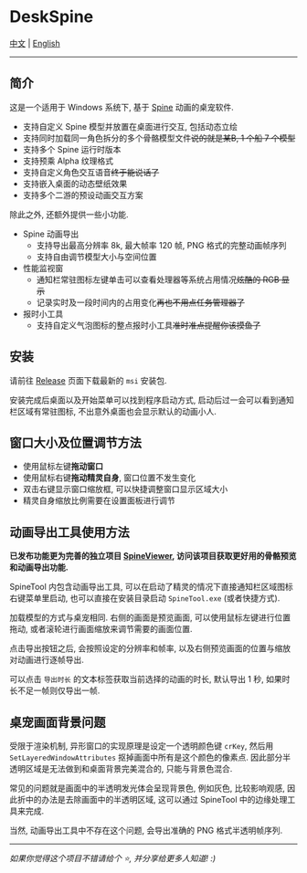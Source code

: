 # DeskSpine

[中文](README.md) | [English](README.en.md)

---

## 简介

这是一个适用于 Windows 系统下, 基于 [Spine](https://esotericsoftware.com/spine-in-depth) 动画的桌宠软件.

- 支持自定义 Spine 模型并放置在桌面进行交互, 包括动态立绘
- 支持同时加载同一角色拆分的多个骨骼模型文件~~说的就是某B, 1 个船 7 个模型~~
- 支持多个 Spine 运行时版本
- 支持预乘 Alpha 纹理格式
- 支持自定义角色交互语音~~终于能说话了~~
- 支持嵌入桌面的动态壁纸效果
- 支持多个二游的预设动画交互方案

除此之外, 还额外提供一些小功能.

- Spine 动画导出
    - 支持导出最高分辨率 8k, 最大帧率 120 帧, PNG 格式的完整动画帧序列
    - 支持自由调节模型大小与空间位置
- 性能监视窗
    - 通知栏常驻图标左键单击可以查看处理器等系统占用情况~~炫酷的 RGB 显示~~
    - 记录实时及一段时间内的占用变化~~再也不用点任务管理器了~~
- 报时小工具
    - 支持自定义气泡图标的整点报时小工具~~准时准点提醒你该摸鱼了~~

## 安装

请前往 [Release](https://github.com/ww-rm/DeskSpine/releases) 页面下载最新的 `msi` 安装包.

安装完成后桌面以及开始菜单可以找到程序启动方式, 启动后过一会可以看到通知栏区域有常驻图标, 不出意外桌面也会显示默认的动画小人.

## 窗口大小及位置调节方法

- 使用鼠标左键**拖动窗口**
- 使用鼠标右键**拖动精灵自身**, 窗口位置不发生变化
- 双击右键显示窗口缩放框, 可以快捷调整窗口显示区域大小
- 精灵自身缩放比例需要在设置面板进行调节

## 动画导出工具使用方法

**已发布功能更为完善的独立项目 [SpineViewer](https://github.com/ww-rm/SpineViewer), 访问该项目获取更好用的骨骼预览和动画导出功能.**

SpineTool 内包含动画导出工具, 可以在启动了精灵的情况下直接通知栏区域图标右键菜单里启动, 也可以直接在安装目录启动 `SpineTool.exe` (或者快捷方式).

加载模型的方式与桌宠相同. 右侧的画面是预览画面, 可以使用鼠标左键进行位置拖动, 或者滚轮进行画面缩放来调节需要的画面位置.

点击导出按钮之后, 会按照设定的分辨率和帧率, 以及右侧预览画面的位置与缩放对动画进行逐帧导出.

可以点击 `导出时长` 的文本标签获取当前选择的动画的时长, 默认导出 1 秒, 如果时长不足一帧则仅导出一帧.

## 桌宠画面背景问题

受限于渲染机制, 异形窗口的实现原理是设定一个透明颜色键 `crKey`, 然后用 `SetLayeredWindowAttributes` 抠掉画面中所有是这个颜色的像素点. 因此部分半透明区域是无法做到和桌面背景完美混合的, 只能与背景色混合.

常见的问题就是画面中的半透明发光体会呈现背景色, 例如灰色, 比较影响观感, 因此折中的办法是去除画面中的半透明区域, 这可以通过 SpineTool 中的边缘处理工具来完成.

当然, 动画导出工具中不存在这个问题, 会导出准确的 PNG 格式半透明帧序列.

---

*如果你觉得这个项目不错请给个 :star:, 并分享给更多人知道! :)*
